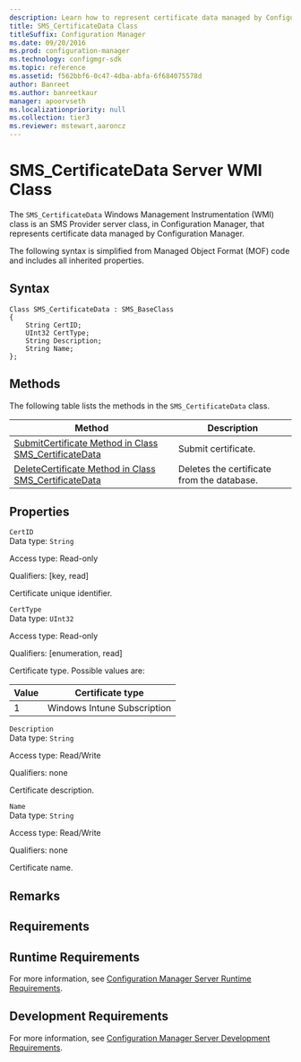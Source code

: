 ```yaml
---
description: Learn how to represent certificate data managed by Configuration Manager using SMS_CertificateData class.
title: SMS_CertificateData Class
titleSuffix: Configuration Manager
ms.date: 09/20/2016
ms.prod: configuration-manager
ms.technology: configmgr-sdk
ms.topic: reference
ms.assetid: f562bbf6-0c47-4dba-abfa-6f684075578d
author: Banreet
ms.author: banreetkaur
manager: apoorvseth
ms.localizationpriority: null
ms.collection: tier3
ms.reviewer: mstewart,aaroncz 
---
```

# SMS_CertificateData Server WMI Class
The `SMS_CertificateData` Windows Management Instrumentation (WMI) class is an SMS Provider server class, in Configuration Manager, that represents certificate data managed by Configuration Manager.  

 The following syntax is simplified from Managed Object Format (MOF) code and includes all inherited properties.  

## Syntax  

```  
Class SMS_CertificateData : SMS_BaseClass  
{  
    String CertID;  
    UInt32 CertType;  
    String Description;  
    String Name;  
};  
```  

## Methods  
 The following table lists the methods in the `SMS_CertificateData` class.  

|Method|Description|  
|------------|-----------------|  
|[SubmitCertificate Method in Class SMS_CertificateData](../../../develop/reference/osd/submitcertificate-method-in-class-sms_certificatedata.md)|Submit certificate.|  
|[DeleteCertificate Method in Class SMS_CertificateData](../../../develop/reference/osd/deletecertificate-method-in-class-sms_certificatedata.md)|Deletes the certificate from the database.|  

## Properties  
 `CertID`  
 Data type: `String`  

 Access type: Read-only  

 Qualifiers: [key, read]  

 Certificate unique identifier.  

 `CertType`  
 Data type: `UInt32`  

 Access type: Read-only  

 Qualifiers: [enumeration, read]  

 Certificate type. Possible values are:  

| Value | Certificate type |  
| ----- | ---------------- |  
|1|Windows Intune Subscription|  

 `Description`  
 Data type: `String`  

 Access type: Read/Write  

 Qualifiers: none  

 Certificate description.  

 `Name`  
 Data type: `String`  

 Access type: Read/Write  

 Qualifiers: none  

 Certificate name.  

## Remarks  

## Requirements  

## Runtime Requirements  
 For more information, see [Configuration Manager Server Runtime Requirements](../../../develop/core/reqs/server-runtime-requirements.md).  

## Development Requirements  
 For more information, see [Configuration Manager Server Development Requirements](../../../develop/core/reqs/server-development-requirements.md).
